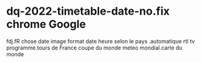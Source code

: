 # dq-2022-timetable-date-no.fix chrome Google
fdj.fR chose date image format date heure selon le pays .automatique rtl tv programme.tours de France coupe du monde meteo mondial.carte du monde 